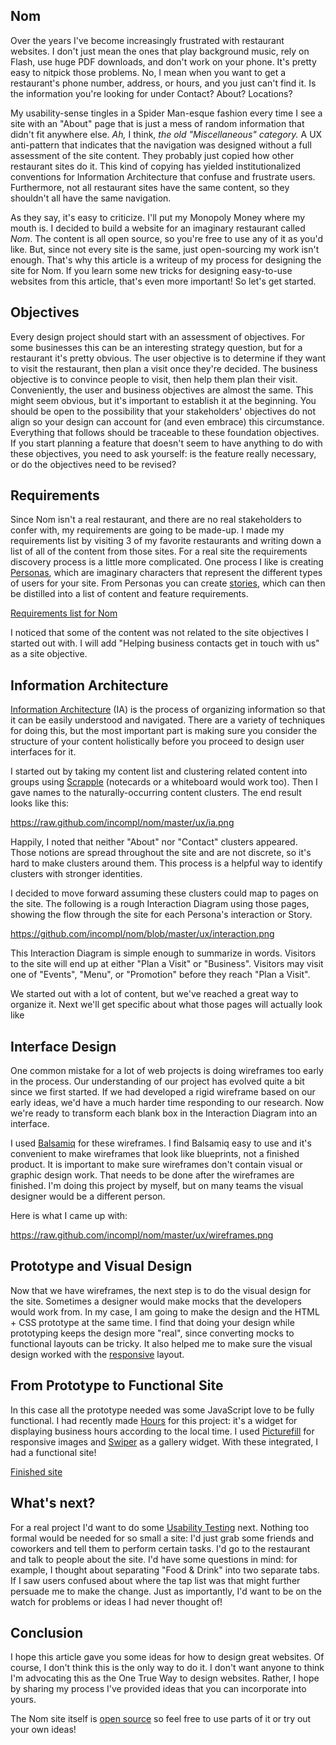 ## Nom

Over the years I've become increasingly frustrated with restaurant websites. I don't just mean the ones that play background music, rely on Flash, use huge PDF downloads, and don't work on your phone. It's pretty easy to nitpick those problems. No, I mean when you want to get a restaurant's phone number, address, or hours, and you just can't find it. Is the information you're looking for under Contact? About? Locations?

My usability-sense tingles in a Spider Man-esque fashion every time I see a site with an "About" page that is just a mess of random information that didn't fit anywhere else. _Ah,_ I think, _the old "Miscellaneous" category._ A UX anti-pattern that indicates that the navigation was designed without a full assessment of the site content. They probably just copied how other restaurant sites do it. This kind of copying has yielded institutionalized conventions for Information Architecture that confuse and frustrate users. Furthermore, not all restaurant sites have the same content, so they shouldn't all have the same navigation.

As they say, it's easy to criticize. I'll put my Monopoly Money where my mouth is. I decided to build a website for an imaginary restaurant called _Nom_. The content is all open source, so you're free to use any of it as you'd like. But, since not every site is the same, just open-sourcing my work isn't enough. That's why this article is a writeup of my process for designing the site for Nom. If you learn some new tricks for designing easy-to-use websites from this article, that's even more important! So let's get started.

## Objectives

Every design project should start with an assessment of objectives. For some businesses this can be an interesting strategy question, but for a restaurant it's pretty obvious. The user objective is to determine if they want to visit the restaurant, then plan a visit once they're decided. The business objective is to convince people to visit, then help them plan their visit. Conveniently, the user and business objectives are almost the same. This might seem obvious, but it's important to establish it at the beginning. You should be open to the possibility that your stakeholders' objectives do not align so your design can account for (and even embrace) this circumstance. Everything that follows should be traceable to these foundation objectives. If you start planning a feature that doesn't seem to have anything to do with these objectives, you need to ask yourself: is the feature really necessary, or do the objectives need to be revised?

## Requirements

Since Nom isn't a real restaurant, and there are no real stakeholders to confer with, my requirements are going to be made-up. I made my requirements list by visiting 3 of my favorite restaurants and writing down a list of all of the content from those sites. For a real site the requirements discovery process is a little more complicated. One process I like is creating [Personas](http://en.wikipedia.org/wiki/Persona_(user_experience)), which are imaginary characters that represent the different types of users for your site. From Personas you can create [stories](http://en.wikipedia.org/wiki/User_story), which can then be distilled into a list of content and feature requirements.

[Requirements list for Nom](#)

I noticed that some of the content was not related to the site objectives I started out with. I will add "Helping business contacts get in touch with us" as a site objective.

## Information Architecture

[Information Architecture](http://en.wikipedia.org/wiki/Information_architecture) (IA) is the process of organizing information so that it can be easily understood and navigated. There are a variety of techniques for doing this, but the most important part is making sure you consider the structure of your content holistically before you proceed to design user interfaces for it.

I started out by taking my content list and clustering related content into groups using [Scrapple](http://www.literatureandlatte.com/scapple.php) (notecards or a whiteboard would work too). Then I gave names to the naturally-occurring content clusters. The end result looks like this:

https://raw.github.com/incompl/nom/master/ux/ia.png

Happily, I noted that neither "About" nor "Contact" clusters appeared. Those notions are spread throughout the site and are not discrete, so it's hard to make clusters around them. This process is a helpful way to identify clusters with stronger identities.

I decided to move forward assuming these clusters could map to pages on the site. The following is a rough Interaction Diagram using those pages, showing the flow through the site for each Persona's interaction or Story.

https://github.com/incompl/nom/blob/master/ux/interaction.png

This Interaction Diagram is simple enough to summarize in words. Visitors to the site will end up at either "Plan a Visit" or "Business". Visitors may visit one of "Events", "Menu", or "Promotion" before they reach "Plan a Visit".

We started out with a lot of content, but we've reached a great way to organize it. Next we'll get specific about what those pages will actually look like

## Interface Design

One common mistake for a lot of web projects is doing wireframes too early in the process. Our understanding of our project has evolved quite a bit since we first started. If we had developed a rigid wireframe based on our early ideas, we'd have a much harder time responding to our research. Now we're ready to transform each blank box in the Interaction Diagram into an interface.

I used [Balsamiq](http://balsamiq.com/) for these wireframes. I find Balsamiq easy to use and it's convenient to make wireframes that look like blueprints, not a finished product. It is important to make sure wireframes don't contain visual or graphic design work. That needs to be done after the wireframes are finished. I'm doing this project by myself, but on many teams the visual designer would be a different person.

Here is what I came up with:

https://raw.github.com/incompl/nom/master/ux/wireframes.png

## Prototype and Visual Design

Now that we have wireframes, the next step is to do the visual design for the site. Sometimes a designer would make mocks that the developers would work from. In my case, I am going to make the design and the HTML + CSS prototype at the same time. I find that doing your design while prototyping keeps the design more "real", since converting mocks to functional layouts can be tricky. It also helped me to make sure the visual design worked with the [responsive](http://alistapart.com/article/responsive-web-design) layout.

## From Prototype to Functional Site

In this case all the prototype needed was some JavaScript love to be fully functional. I had recently made [Hours](https://github.com/incompl/hours) for this project: it's a widget for displaying business hours according to the local time. I used [Picturefill](https://github.com/scottjehl/picturefill) for responsive images and [Swiper](http://www.idangero.us/sliders/swiper/) as a gallery widget. With these integrated, I had a functional site!

[Finished site](http://static.incompl.com/nom/)

## What's next?

For a real project I'd want to do some [Usability Testing](http://en.wikipedia.org/wiki/Usability_testing) next. Nothing too formal would be needed for so small a site: I'd just grab some friends and coworkers and tell them to perform certain tasks. I'd go to the restaurant and talk to people about the site. I'd have some questions in mind: for example, I thought about separating "Food & Drink" into two separate tabs. If I saw users confused about where the tap list was that might further persuade me to make the change. Just as importantly, I'd want to be on the watch for problems or ideas I had never thought of!

## Conclusion

I hope this article gave you some ideas for how to design great websites. Of course, I don't think this is the only way to do it. I don't want anyone to think I'm advocating this as the One True Way to design websites. Rather, I hope by sharing my process I've provided ideas that you can incorporate into yours.

The Nom site itself is [open source](https://github.com/incompl/nom) so feel free to use parts of it or try out your own ideas!
